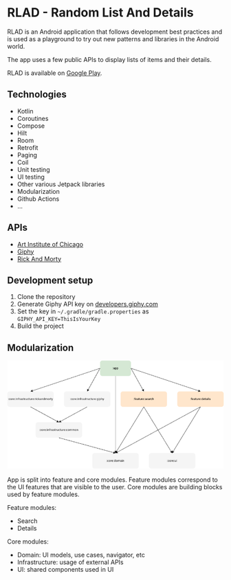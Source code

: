 # RLAD - Random List And Details

RLAD is an Android application that follows development best practices and is used as a playground
to try out new patterns and libraries in the Android world.

The app uses a few public APIs to display lists of items and their details.

RLAD is available on [Google Play](https://play.google.com/store/apps/details?id=com.rlad).

## Technologies

* Kotlin
* Coroutines
* Compose
* Hilt
* Room
* Retrofit
* Paging
* Coil
* Unit testing
* UI testing
* Other various Jetpack libraries
* Modularization
* Github Actions
* ...

## APIs

* [Art Institute of Chicago](https://api.artic.edu)
* [Giphy](https://developers.giphy.com/docs/api/endpoint)
* [Rick And Morty](https://rickandmortyapi.com/documentation)

## Development setup

1. Clone the repository
2. Generate Giphy API key on [developers.giphy.com](https://developers.giphy.com)
3. Set the key in `~/.gradle/gradle.properties` as `GIPHY_API_KEY=ThisIsYourKey`
4. Build the project

## Modularization

![dependency-graph](docs/dependency-graph.png)

App is split into feature and core modules. Feature modules correspond to the UI features that
are visible to the user. Core modules are building blocks used by feature modules.

Feature modules:

* Search
* Details

Core modules:

* Domain: UI models, use cases, navigator, etc
* Infrastructure: usage of external APIs
* UI: shared components used in UI
